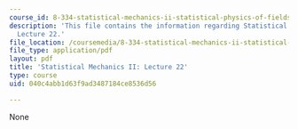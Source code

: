 ```yaml
---
course_id: 8-334-statistical-mechanics-ii-statistical-physics-of-fields-spring-2014
description: 'This file contains the information regarding Statistical Mechanics II:
  Lecture 22.'
file_location: /coursemedia/8-334-statistical-mechanics-ii-statistical-physics-of-fields-spring-2014/040c4abb1d63f9ad3487184ce8536d56_MIT8_334S14_Lec22.pdf
file_type: application/pdf
layout: pdf
title: 'Statistical Mechanics II: Lecture 22'
type: course
uid: 040c4abb1d63f9ad3487184ce8536d56

---
```

None